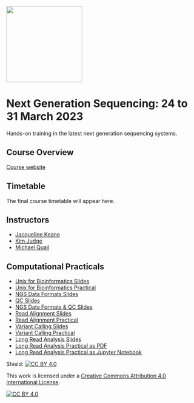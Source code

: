<img src="https://coursesandconferences.wellcomeconnectingscience.org/wp-content/themes/wcc_courses_and_conferences/dist/assets/svg/logo.svg" width="200" height="200">

# Next Generation Sequencing: 24 to 31 March 2023
Hands-on training in the latest next generation sequencing systems.

## Course Overview

[Course website](https://coursesandconferences.wellcomeconnectingscience.org/event/next-generation-sequencing-20230324/)

## Timetable

The final course timetable will appear here.

## Instructors

- [Jacqueline Keane](https://www.sanger.ac.uk/person/keane-jacqueline/)
- [Kim Judge](https://www.sanger.ac.uk/person/judge-kim/)
- [Michael Quail](https://www.sanger.ac.uk/person/quail-michael-andrew/)

## Computational Practicals

- [Unix for Bioinformatics Slides](https://github.com/WCSCourses/NGS23/blob/main/Modules/Unix_for_Bioinformatics/linux_slides.pdf)
- [Unix for Bioinformatics Practical](https://github.com/WCSCourses/NGS23/blob/main/Modules/Unix_for_Bioinformatics/linux_practical.pdf)
- [NGS Data Formats Slides](https://github.com/WCSCourses/NGS23/blob/main/Modules/NGS_Data_Formats_and_QC/data_formats_slides.pdf)
- [QC Slides](https://github.com/WCSCourses/NGS23/blob/main/Modules/NGS_Data_Formats_and_QC/qc_slides.pdf)
- [NGS Data Formats & QC Slides](https://github.com/WCSCourses/NGS23/blob/main/Modules/NGS_Data_Formats_and_QC/data_formats_practical.pdf)
- [Read Alignment Slides](https://github.com/WCSCourses/NGS23/blob/main/Modules/Read_Alignment/NGS-2023-Alignment.pdf)
- [Read Alignment Practical](https://github.com/WCSCourses/NGS23/blob/main/Modules/Read_Alignment/read_alignment_practical.pdf)
- [Variant Calling Slides](https://github.com/WCSCourses/NGS23/blob/main/Modules/Variant_Calling/variant-calling-talk.pdf)
- [Variant Calling Practical](https://github.com/WCSCourses/NGS23/blob/main/Modules/Variant_Calling/variant_calling_practical.pdf)
- [Long Read Analysis Slides](https://github.com/WCSCourses/NGS23/blob/main/Modules/Long_Read_Analysis/Oxford_Nanopore_2023_plus_analysis.pdf)
- [Long Read Analysis Practical as PDF](https://github.com/WCSCourses/NGS23/blob/main/Modules/Long_Read_Analysis/WCS%20Intro%20to%20NGS%20Oxford%20Nanopore%20Analysis%20session.pdf)
- [Long Read Analysis Practical as Jupyter Notebook](https://github.com/WCSCourses/NGS23/blob/main/Modules/Long_Read_Analysis/WCS%20Intro%20to%20NGS%20Oxford%20Nanopore%20Analysis%20session.ipynb)

Shield: [![CC BY 4.0][cc-by-shield]][cc-by]

This work is licensed under a
[Creative Commons Attribution 4.0 International License][cc-by].

[![CC BY 4.0][cc-by-image]][cc-by]

[cc-by]: http://creativecommons.org/licenses/by/4.0/
[cc-by-image]: https://i.creativecommons.org/l/by/4.0/88x31.png
[cc-by-shield]: https://img.shields.io/badge/License-CC%20BY%204.0-lightgrey.svg
